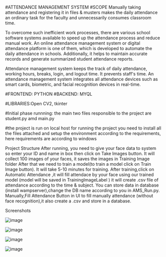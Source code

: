 #ATTENDANCE MANAGEMENT SYSTEM
#SCOPE
Manually taking attendance and registering it in files & musters makes the daily attendance an ordinary task for the faculty and unnecessarily consumes classroom time.

To overcome such inefficient work processes, there are various school software systems available to speed up the attendance process and reduce manual work. 
An online attendance management system or digital attendance platform is one of them, which is developed to automate the daily attendance in schools. 
Additionally, it helps to maintain accurate records and generate summarized student attendance reports.

Attendance management system keeps the track of daily attendance, working hours, breaks, login, and logout time. It prevents staff's time.
An attendance management system integrates all attendance devices such as smart cards, biometric, and facial recognition devices in real-time.


#FRONTEND: PYTHON
#BACKEND: MYQL

#LIBRARIES:Open CV2, tkinter

#Initial phase runnning: the main two files responsible to the project are student.py amd main.py

#the project is run on local host for running the project you need to install all the files attached and setup the environment according to the requirements,
here requirements are according to windows 

Project Structure
After running, you need to give your face data to system so enter your ID and name in box then click on Take Images button.
It will collect 100 images of your faces, it saves the images in Training Image folder
After that we need to train a model(to train a model click on Train Image button).
It will take 5-10 minutes for training.
After training,click on Automatic Attendance ,it will fill attendace by your face using our trained model (model will be saved in TrainingImageLabel )
it will create .csv file of attendance according to the time & subject.
You can store data in database (install wampserver),change the DB name according to you in AMS_Run.py.
Manually,Fill Attendance Button in UI to fill manually attendance (without face recognition),it also create a .csv and store in a database.

Screenshots

![image](https://user-images.githubusercontent.com/87253646/170864053-73abbadd-ec11-42d7-a131-8a1e97180e8f.png)

![image](https://user-images.githubusercontent.com/87253646/170864111-ec0af8a9-491e-417e-86e9-33e69fab40b6.png)

![image](https://user-images.githubusercontent.com/87253646/170864131-a01b9140-b0f5-4304-9f36-5795a4570212.png)

![image](https://user-images.githubusercontent.com/87253646/170864142-39861a58-4cab-4548-bbcd-87a0531b1f51.png)





